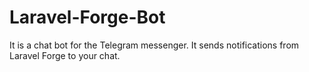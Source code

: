 # Laravel-Forge-Bot
It is a chat bot for the Telegram messenger. It sends notifications from Laravel Forge to your chat.
